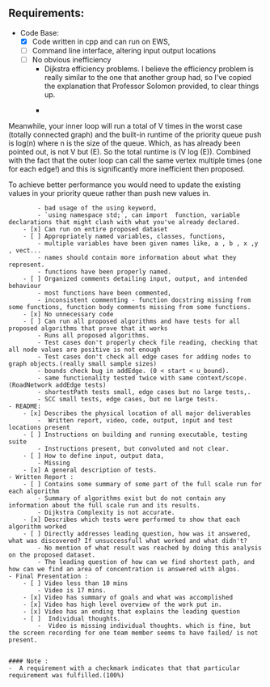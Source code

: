 ## Requirements: 
- Code Base: 
	- [x] Code written in cpp and can run on EWS, 
	- [ ] Command line interface, altering input output locations
	- [ ] No obvious inefficiency
		- Dijkstra efficiency problems. I believe the efficiency problem is really similar to the one that another group had, so I've copied the explanation that Professor Solomon provided, to clear things up.
		- ``` On code efficiency: Dijkstras does not match the proposed efficiency -- instead of O(E log V), your solution is O( E * (V log (E))). The main problem here is that your priority queue can have E total objects inserted and processed -- the first time you go from infinity to not infinity but then potentially every subsequent edge can be an 'improvement' to some vertex. A test case example to consider is a totally connected graph where all edges are (infinity - 1) except one edge which is 1 and repeat this process for that new node. Let that new node have edges (infinity - 3) except one edge 1 (that connects to a third node...). Every time you pick the new minimum (dist 1, 2, 3, ...) you are also updating all your other vertices you havent seen from inf to inf-1, inf-2, inf-3, ... You can start to already see how this will cause a problem -- your priority queue is going to add a new object for *every* edge and your code doesn't remove or replace the 'old' version! 

Meanwhile, your inner loop will run a total of V times in the worst case (totally connected graph) and the built-in runtime of the priority queue push is log(n) where n is the size of the queue. Which, as has already been pointed out, is not V but (E). So the total runtime is (V log (E)). Combined with the fact that the outer loop can call the same vertex multiple times (one for each edge!) and this is significantly more inefficient then proposed.

To achieve better performance you would need to update the existing values in your priority queue rather than push new values in.
```
		- bad usage of the using keyword,
		- `using namespace std;`, can import  function, variable declarations that might clash with what you've already declared.
	- [x] Can run on entire proposed dataset
	- [ ] Appropriately named variables, classes, functions,
		- multiple variables have been given names like, a , b , x ,y , vect...
		- names should contain more information about what they represent.
		- functions have been properly named.
	- [ ] Organized comments detailing input, output, and intended behaviour
		- most functions have been commented,
		- inconsistent commenting - function docstring missing from some functions, function body comments missing from some functions.
	- [x] No unnecessary code
	- [ ] Can run all proposed algorithms and have tests for all proposed algorithms that prove that it works
		- Runs all proposed algorithms.
		- Test cases don't properly check file reading, checking that all node values are positive is not enough
		- Test cases don't check all edge cases for adding nodes to graph objects.(really small sample sizes)
		- bounds check bug in addEdge. (0 < start < u_bound).
		- same functionality tested twice with same context/scope. (RoadNetwork addEdge tests)
		- shortestPath tests small, edge cases but no large tests,.
		- SCC small tests, edge cases, but no large tests.
- README: 
	- [x] Describes the physical location of all major deliverables
		-  Written report, video, code, output, input and test locations present
	- [ ] Instructions on building and running executable, testing suite
		- Instructions present, but convoluted and not clear.
	- [ ] How to define input, output data,
		- Missing
	- [x] A general description of tests.
- Written Report : 
	- [ ] Contains some summary of some part of the full scale run for each algorithm
		- Summary of algorithms exist but do not contain any information about the full scale run and its results.
		- Dijkstra Complexity is not accurate.
	- [x] Describes which tests were performed to show that each algorithm worked
	- [ ] Directly addresses leading question, how was it answered, what was discovered? If unsuccessfull what worked and what didn't?
		- No mention of what result was reached by doing this analysis on the proposed dataset.
		- The leading question of how can we find shortest path, and how can we find an area of concentration is answered with algos.
- Final Presentation : 
	- [ ] Video less than 10 mins
		- Video is 17 mins.
	- [x] Video has summary of goals and what was accomplished
	- [x] Video has high level overview of the work put in.
	- [x] Video has an ending that explains the leading question
	- [ ]  Individual thoughts.
		-  Video is missing individual thoughts. which is fine, but the screen recording for one team member seems to have failed/ is not present.


#### Note : 
-  A requirement with a checkmark indicates that that particular requirement was fulfilled.(100%)
